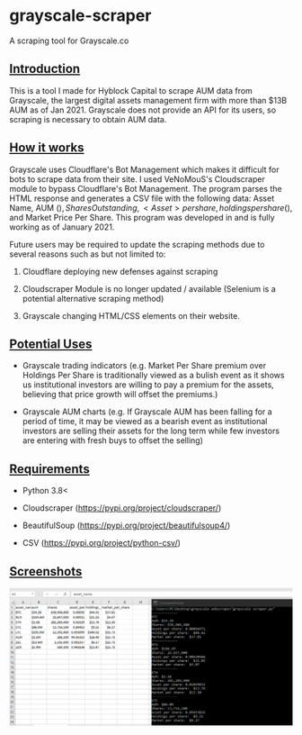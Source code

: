 # grayscale-scraper
A scraping tool for Grayscale.co




<h2><u><b>Introduction</b></u></h2>

This is a tool I made for Hyblock Capital to scrape AUM data from Grayscale, the largest digital assets management firm with more than $13B AUM as of Jan 2021.
Grayscale does not provide an API for its users, so scraping is necessary to obtain AUM data.




<h2><u><b>How it works</b></u></h2>

Grayscale uses Cloudflare's Bot Management which makes it difficult for bots to scrape data from their site. I used VeNoMouS's Cloudscraper module to bypass Cloudflare's Bot Management. The program parses the HTML response and generates a CSV file with the following data: Asset Name, AUM ($), Shares Outstanding, <Asset> per share, holdings per share ($), and Market Price Per Share. This program was developed in and is fully working as of January 2021. 
  
Future users may be required to update the scraping methods due to several reasons such as but not limited to: 

1) Cloudflare deploying new defenses against scraping 

2) Cloudscraper Module is no longer updated / available (Selenium is a potential alternative scraping method)

3) Grayscale changing HTML/CSS elements on their website.




<h2><u><b>Potential Uses</b></u></h2>

- Grayscale trading indicators (e.g. Market Per Share premium over Holdings Per Share is traditionally viewed as a bulish event as it shows us institutional investors are willing to pay a premium for the assets, believing that price growth will offset the premiums.)

- Grayscale AUM charts (e.g. If Grayscale AUM has been falling for a period of time, it may be viewed as a bearish event as institutional investors are selling their assets for the long term while few investors are entering with fresh buys to offset the selling)




<h2><u><b>Requirements</b></u></h2>

- Python 3.8< 

- Cloudscraper (https://pypi.org/project/cloudscraper/)

- BeautifulSoup (https://pypi.org/project/beautifulsoup4/)

- CSV (https://pypi.org/project/python-csv/)




<h2><u><b>Screenshots</b></u></h2>

![Image of scraper](https://github.com/harold-swy/grayscale-scraper/blob/main/Screenshot.png)
